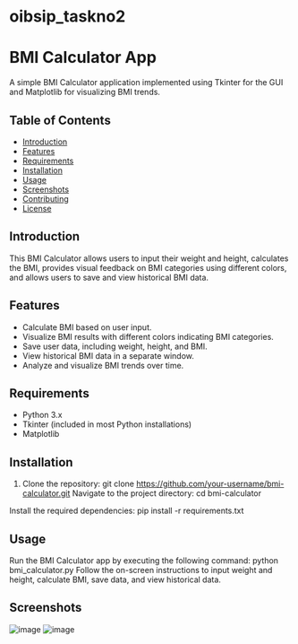 # oibsip_taskno2
# BMI Calculator App

A simple BMI Calculator application implemented using Tkinter for the GUI and Matplotlib for visualizing BMI trends.

## Table of Contents

- [Introduction](#introduction)
- [Features](#features)
- [Requirements](#requirements)
- [Installation](#installation)
- [Usage](#usage)
- [Screenshots](#screenshots)
- [Contributing](#contributing)
- [License](#license)

## Introduction

This BMI Calculator allows users to input their weight and height, calculates the BMI, provides visual feedback on BMI categories using different colors, and allows users to save and view historical BMI data.

## Features

- Calculate BMI based on user input.
- Visualize BMI results with different colors indicating BMI categories.
- Save user data, including weight, height, and BMI.
- View historical BMI data in a separate window.
- Analyze and visualize BMI trends over time.

## Requirements

- Python 3.x
- Tkinter (included in most Python installations)
- Matplotlib

## Installation

1. Clone the repository:
   git clone https://github.com/your-username/bmi-calculator.git
Navigate to the project directory:
cd bmi-calculator

Install the required dependencies:
pip install -r requirements.txt

## Usage
Run the BMI Calculator app by executing the following command:
python bmi_calculator.py
Follow the on-screen instructions to input weight and height, calculate BMI, save data, and view historical data.

## Screenshots
![image](https://github.com/VEDAMNT/oibsip_taskno2/assets/99802920/6793588c-f2d6-45b3-8a38-e265b6a522e3)
![image](https://github.com/VEDAMNT/oibsip_taskno2/assets/99802920/10e821bb-a195-4ec1-93d3-fd76dead7c10)

